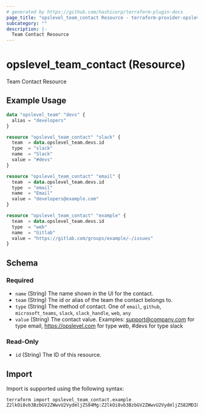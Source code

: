 ```yaml
---
# generated by https://github.com/hashicorp/terraform-plugin-docs
page_title: "opslevel_team_contact Resource - terraform-provider-opslevel"
subcategory: ""
description: |-
  Team Contact Resource
---
```


# opslevel_team_contact (Resource)

Team Contact Resource

## Example Usage

```terraform
data "opslevel_team" "devs" {
  alias = "developers"
}

resource "opslevel_team_contact" "slack" {
  team  = data.opslevel_team.devs.id
  type  = "slack"
  name  = "Slack"
  value = "#devs"
}

resource "opslevel_team_contact" "email" {
  team  = data.opslevel_team.devs.id
  type  = "email"
  name  = "Email"
  value = "developers@example.com"
}

resource "opslevel_team_contact" "example" {
  team  = data.opslevel_team.devs.id
  type  = "web"
  name  = "Gitlab"
  value = "https://gitlab.com/groups/example/-/issues"
}
```

<!-- schema generated by tfplugindocs -->
## Schema

### Required

- `name` (String) The name shown in the UI for the contact.
- `team` (String) The id or alias of the team the contact belongs to.
- `type` (String) The method of contact. One of `email`, `github`, `microsoft_teams`, `slack`, `slack_handle`, `web`, `any`
- `value` (String) The contact value. Examples: support@company.com for type email, https://opslevel.com for type web, #devs for type slack

### Read-Only

- `id` (String) The ID of this resource.

## Import

Import is supported using the following syntax:

```shell
terraform import opslevel_team_contact.example Z2lkOi8vb3BzbGV2ZWwvU2VydmljZS84Mg:Z2lkOi8vb3BzbGV2ZWwvU2VydmljZS82MDI0
```
